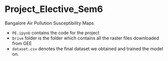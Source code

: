 # Project_Elective_Sem6
Bangalore Air Pollution Susceptibility Maps

- `PE.ipynb` contains the code for the project
- `Drive` folder is the folder which contains all the raster files downloaded from GEE
- `dataset.csv` denotes the final dataset we obtained and trained the model on.

